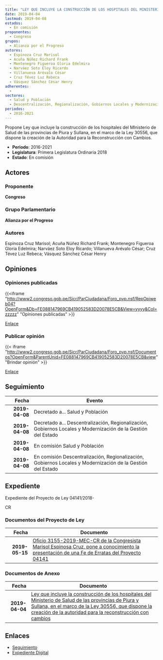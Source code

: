 ```yaml
---
title: "LEY QUE INCLUYE LA CONSTRUCCIÓN DE LOS HOSPITALES DEL MINISTERIO DE SALUD DE LAS PROVINCIAS DE PIURA Y SULLANA, EN EL MARCO DE LA LEY 30556, QUE DISPONE LA CREACIÓN DE LA AUTORIDAD PARA LA RECONSTRUCCIÓN CON CAMBIOS"
date: 2019-04-04
lastmod: 2019-04-08
estados: 
  - En comisión
proponentes: 
  - Congreso
grupos: 
  - Alianza por el Progreso
autores: 
  - Espinoza Cruz Marisol
  - Acuña Núñez Richard Frank
  - Montenegro Figueroa Gloria Edelmira
  - Narváez Soto Eloy Ricardo
  - Villanueva Arévalo César
  - Cruz Tévez Luz Rebeca
  - Vásquez Sánchez César Henry
adherentes: 
  - 
sectores: 
  - Salud y Población
  - Descentralización, Regionalización, Gobiernos Locales y Modernización de la Gestión del Estado
periodos: 
  - 2016-2021
---
```


Propone Ley que incluye la construcción de los hospitales del MInisterio de Salud de las provincias de Piura y Sullana, en el marco de la Ley 30556, que dispone la creación de la Autoridad para la Reconstrucción con Cambios.

- **Periodo**: 2016-2021
- **Legislatura**: Primera Legislatura Ordinaria 2018
- **Estado**: En comisión

## Actores

### Proponente

**Congreso**

### Grupo Parlamentario

**Alianza por el Progreso**

### Autores

Espinoza Cruz Marisol; Acuña Núñez Richard Frank; Montenegro Figueroa Gloria Edelmira; Narváez Soto Eloy Ricardo; Villanueva Arévalo César; Cruz Tévez Luz Rebeca; Vásquez Sánchez César Henry


## Opiniones

### Opiniones publicadas

{{<iframe "http://www2.congreso.gob.pe/Sicr/ParCiudadana/Foro_pvp.nsf/RepOpiweb04?OpenForm&Db=FE088147969CB419052583D20078E5CB&View=yyyy&Col=zzzzz" "Opiniones publicadas" >}}

[Enlace](http://www2.congreso.gob.pe/Sicr/ParCiudadana/Foro_pvp.nsf/RepOpiweb04?OpenForm&Db=FE088147969CB419052583D20078E5CB&View=yyyy&Col=zzzzz)
### Publicar opinión

{{< iframe "http://www2.congreso.gob.pe/Sicr/ParCiudadana/Foro_pvp.nsf/Documentos?OpenForm&ParentUnid=FE088147969CB419052583D20078E5CB&view" "Brindar opinión" >}}

[Enlace](http://www2.congreso.gob.pe/Sicr/ParCiudadana/Foro_pvp.nsf/Documentos?OpenForm&ParentUnid=FE088147969CB419052583D20078E5CB&view)

## Seguimiento

| Fecha | Evento |
|------:|--------|
| **2019-04-08** | Decretado a... Salud y Población|
| **2019-04-08** | Decretado a... Descentralización, Regionalización, Gobiernos Locales y Modernización de la Gestión del Estado|
| **2019-04-08** | En comisión Salud y Población|
| **2019-04-08** | En comisión Descentralización, Regionalización, Gobiernos Locales y Modernización de la Gestión del Estado|


## Expediente

Expediente del Proyecto de Ley 04141/2018-

CR


### Documentos del Proyecto de Ley

| Fecha | Documento |
|------:|--------|
| **2019-05-15** | [Oficio 3155-2019-MEC-CR de la Congresista Marisol Espinosa Cruz, pone a conocimiento la presentación de una Fe de Erratas del Proyecto 04141](http://www.leyes.congreso.gob.pe/Documentos/2016_2021/Oficios/Congresistas/OFICIO-3155-2019-MEC-CR.pdf) |

### Documentos de Anexo

| Fecha | Documento |
|------:|--------|
| **2019-04-04** | [Ley que incluye la construcción de los hospitales del Ministerio de Salud de las provincias de Piura y Sullana, en el marco de la Ley 30556, que dispone la creación de la autoridad para la reconstrucción con cambios](http://www.leyes.congreso.gob.pe/Documentos/2016_2021/Proyectos_de_Ley_y_de_Resoluciones_Legislativas/PL0414120190404.pdf) |

## Enlaces 

- [Seguimiento](http://www2.congreso.gob.pe/Sicr/TraDocEstProc/CLProLey2016.nsf/f7fff46988ca05b1052578e100829cc7/cc3ffb68bd0e298f052583d20074a51b?OpenDocument)
- [Expediente Digital](http://www2.congreso.gob.pe/Sicr/TraDocEstProc/CLProLey2016.nsf/f7fff46988ca05b1052578e100829cc7/cc3ffb68bd0e298f052583d20074a51b?OpenDocument&Click=05257FB7005EB655.eb71d0cf91d8294e05256cdf006b5706/$Body/0.1C6C)
